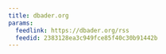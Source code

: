 ```yaml
---
title: dbader.org
params:
  feedlink: https://dbader.org/rss
  feedid: 2383128ea3c949fce85f40c30b91442b
---
```

